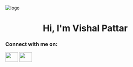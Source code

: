 ![logo](https://cdn-gcp.new.marutitech.com/machine_learning_concept_3d_rendering_ai_robot_with_graphic_hud_interface_1_363805a172.jpg)

<h1 align="center">Hi, I'm Vishal Pattar</h1>

<h3 align="left">Connect with me on:</h3>
<p align="left">
    <a href="#" target="_blank"><img align="center" src="https://raw.githubusercontent.com/rahuldkjain/github-profile-readme-generator/master/src/images/icons/Social/linked-in-alt.svg" alt="" height="30" width="40" /></a>
    <a href="#" target="_blank"><img align="center" src="https://raw.githubusercontent.com/rahuldkjain/github-profile-readme-generator/master/src/images/icons/Social/twitter.svg" alt="" height="30" width="40" /></a>
</p>
